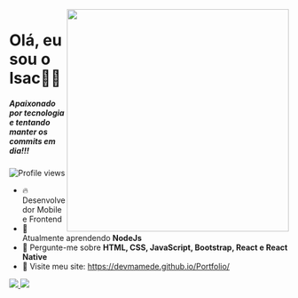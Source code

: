 <img src="https://raw.githubusercontent.com/MicaelliMedeiros/micaellimedeiros/master/image/computer-illustration.png" min-width="400px" max-width="400px" width="400px" align="right">

<h1 align="left">Olá, eu sou o Isac👋🏻</h1>

<h5>Apaixonado por tecnologia e tentando manter os commits em dia!!!</h5>

<p align="left"> <img src="https://komarev.com/ghpvc/?username=Isac14&color=green" alt="Profile views" /> </p>

- 🔥 Desenvolvedor Mobile e Frontend
- 🌱 Atualmente aprendendo **NodeJs**
- 💬 Pergunte-me sobre **HTML, CSS, JavaScript, Bootstrap, React e React Native**
- 👾 Visite meu site: https://devmamede.github.io/Portfolio/

<a href="https://www.linkedin.com/in/isac-mamede/" alt="LinkedIn">
  <img src="https://img.shields.io/badge/-Linkedin-0e76a8?style=flat-square&logo=Linkedin&logoColor=white&link=https://www.linkedin.com/in/isac-mamede/" />
</a>
<a href="https://www.instagram.com/dev.mamede/" alt="Instagram">
  <img src="https://img.shields.io/badge/-Instagram-DF0174?style=flat-square&labelColor=DF0174&logo=instagram&logoColor=white&link=https://www.instagram.com/dev.mamede/"/>
</a>
</p>
